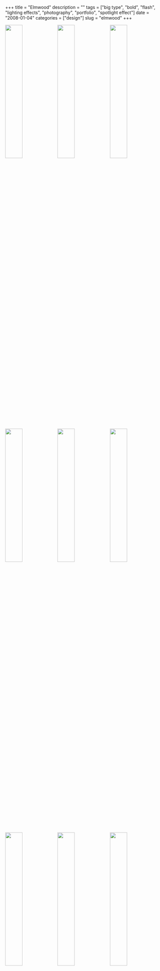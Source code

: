 +++
title = "Elmwood"
description = ""
tags = ["big type", "bold", "flash", "lighting effects", "photography", "portfolio", "spotlight effect"]
date = "2008-01-04"
categories = ["design"]
slug = "elmwood"
+++


<div id="screens-thumbs" class="clearfix mt1-5">
<a href="//konigi.com/media/design/elmwood-1.jpg" class="group" rel="group"><img src="//konigi.com/media/design/elmwood-1.png" alt="" class="thumb" style="width: 33%; max-width: 33%;padding: 0 1px 1px 0" /></a><a href="//konigi.com/media/design/elmwood-2.jpg" class="group" rel="group"><img src="//konigi.com/media/design/elmwood-2.png" alt="" class="thumb" style="width: 33%; max-width: 33%;padding: 0 1px 1px 0" /></a><a href="//konigi.com/media/design/elmwood-3.jpg" class="group" rel="group"><img src="//konigi.com/media/design/elmwood-3.png" alt="" class="thumb" style="width: 33%; max-width: 33%;padding: 0 1px 1px 0" /></a><a href="//konigi.com/media/design/elmwood-4.jpg" class="group" rel="group"><img src="//konigi.com/media/design/elmwood-4.png" alt="" class="thumb" style="width: 33%; max-width: 33%;padding: 0 1px 1px 0" /></a><a href="//konigi.com/media/design/elmwood-5.jpg" class="group" rel="group"><img src="//konigi.com/media/design/elmwood-5.png" alt="" class="thumb" style="width: 33%; max-width: 33%;padding: 0 1px 1px 0" /></a><a href="//konigi.com/media/design/elmwood-6.jpg" class="group" rel="group"><img src="//konigi.com/media/design/elmwood-6.png" alt="" class="thumb" style="width: 33%; max-width: 33%;padding: 0 1px 1px 0" /></a><a href="//konigi.com/media/design/elmwood-7.jpg" class="group" rel="group"><img src="//konigi.com/media/design/elmwood-7.png" alt="" class="thumb" style="width: 33%; max-width: 33%;padding: 0 1px 1px 0" /></a><a href="//konigi.com/media/design/elmwood-8.jpg" class="group" rel="group"><img src="//konigi.com/media/design/elmwood-8.png" alt="" class="thumb" style="width: 33%; max-width: 33%;padding: 0 1px 1px 0" /></a><a href="//konigi.com/media/design/elmwood-9.jpg" class="group" rel="group"><img src="//konigi.com/media/design/elmwood-9.png" alt="" class="thumb" style="width: 33%; max-width: 33%;padding: 0 1px 1px 0" /></a>
</div>   
<p>UK agency Elmwood employs large photos and type on an atmospheric backdrop that gives a bold, modern elegance to their message, "We create brands with authentic attitude."</p>
<p><a href="http://elmwood.co.uk/">http://elmwood.co.uk</a></p>  
